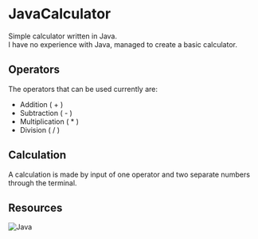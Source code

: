 # JavaCalculator
Simple calculator written in Java.  
I have no experience with Java, managed to create a basic calculator.  

## Operators
The operators that can be used currently are:
* Addition ( + )
* Subtraction ( - )
* Multiplication ( * )
* Division ( / )

## Calculation
A calculation is made by input of one operator and two separate numbers through the terminal.

## Resources
![Java](http://img.shields.io/badge/-Java-007396?style=flat-square&logo=java&logoColor=white)
